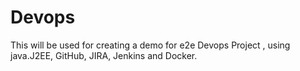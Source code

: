 # Devops
This will be used for creating a demo for e2e Devops Project , using java.J2EE, GitHub, JIRA, Jenkins and Docker.
